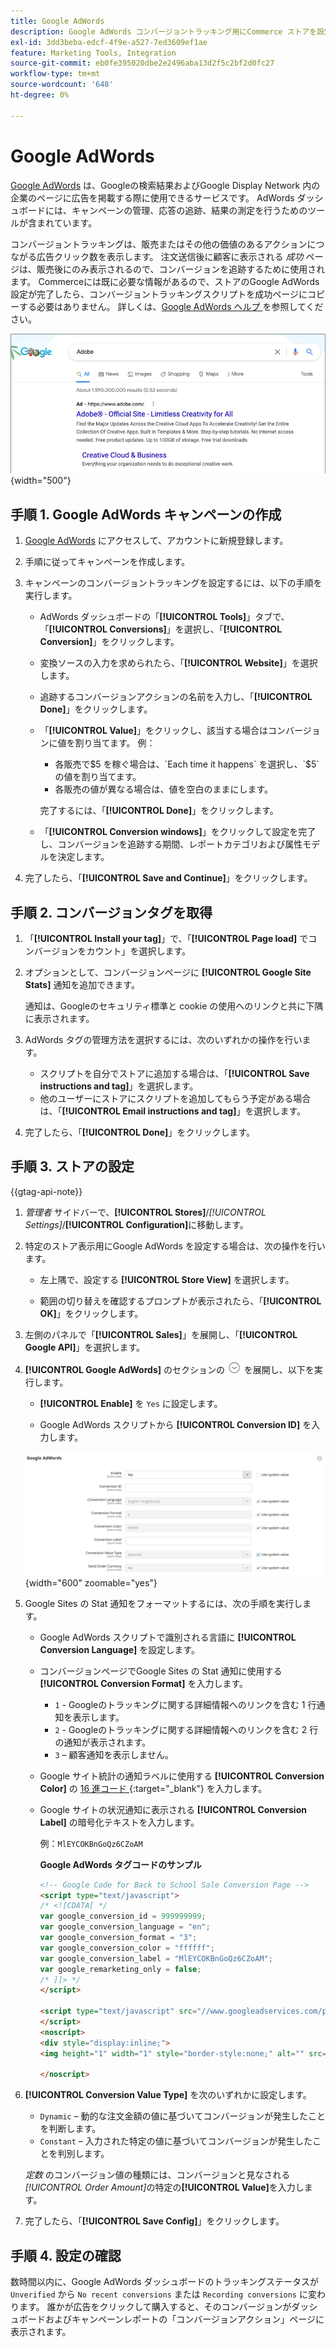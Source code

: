 ```yaml
---
title: Google AdWords
description: Google AdWords コンバージョントラッキング用にCommerce ストアを設定して、セールやその他の価値あるアクションにつながる広告クリック数を測定する方法について説明します。
exl-id: 3dd3beba-edcf-4f9e-a527-7ed3609ef1ae
feature: Marketing Tools, Integration
source-git-commit: eb0fe395020dbe2e2496aba13d2f5c2bf2d0fc27
workflow-type: tm+mt
source-wordcount: '648'
ht-degree: 0%

---
```


# Google AdWords

[Google AdWords][1] は、Googleの検索結果およびGoogle Display Network 内の企業のページに広告を掲載する際に使用できるサービスです。 AdWords ダッシュボードには、キャンペーンの管理、応答の追跡、結果の測定を行うためのツールが含まれています。

コンバージョントラッキングは、販売またはその他の価値のあるアクションにつながる広告クリック数を表示します。 注文送信後に顧客に表示される _成功_ ページは、販売後にのみ表示されるので、コンバージョンを追跡するために使用されます。 Commerceには既に必要な情報があるので、ストアのGoogle AdWords 設定が完了したら、コンバージョントラッキングスクリプトを成功ページにコピーする必要はありません。 詳しくは、[Google AdWords ヘルプ ][2] を参照してください。

![Google検索結果のAdobe広告 ](./assets/google-adwords-adobe-ad.png){width="500"}

## 手順 1. Google AdWords キャンペーンの作成

1. [Google AdWords][3] にアクセスして、アカウントに新規登録します。

1. 手順に従ってキャンペーンを作成します。

1. キャンペーンのコンバージョントラッキングを設定するには、以下の手順を実行します。

   - AdWords ダッシュボードの「**[!UICONTROL Tools]**」タブで、「**[!UICONTROL Conversions]**」を選択し、「**[!UICONTROL Conversion]**」をクリックします。

   - 変換ソースの入力を求められたら、「**[!UICONTROL Website]**」を選択します。

   - 追跡するコンバージョンアクションの名前を入力し、「**[!UICONTROL Done]**」をクリックします。

   - 「**[!UICONTROL Value]**」をクリックし、該当する場合はコンバージョンに値を割り当てます。 例：

      - 各販売で$5 を稼ぐ場合は、`Each time it happens` を選択し、`$5` の値を割り当てます。
      - 各販売の値が異なる場合は、値を空白のままにします。

     完了するには、「**[!UICONTROL Done]**」をクリックします。

   - 「**[!UICONTROL Conversion windows]**」をクリックして設定を完了し、コンバージョンを追跡する期間、レポートカテゴリおよび属性モデルを決定します。

1. 完了したら、「**[!UICONTROL Save and Continue]**」をクリックします。

## 手順 2. コンバージョンタグを取得

1. 「**[!UICONTROL Install your tag]**」で、「**[!UICONTROL Page load]** でコンバージョンをカウント」を選択します。

1. オプションとして、コンバージョンページに **[!UICONTROL Google Site Stats]** 通知を追加できます。

   通知は、Googleのセキュリティ標準と cookie の使用へのリンクと共に下隅に表示されます。

1. AdWords タグの管理方法を選択するには、次のいずれかの操作を行います。

   - スクリプトを自分でストアに追加する場合は、「**[!UICONTROL Save instructions and tag]**」を選択します。
   - 他のユーザーにストアにスクリプトを追加してもらう予定がある場合は、「**[!UICONTROL Email instructions and tag]**」を選択します。

1. 完了したら、「**[!UICONTROL Done]**」をクリックします。

## 手順 3. ストアの設定

{{gtag-api-note}}

1. _管理者_ サイドバーで、**[!UICONTROL Stores]**/_[!UICONTROL Settings]_/**[!UICONTROL Configuration]**&#x200B;に移動します。

1. 特定のストア表示用にGoogle AdWords を設定する場合は、次の操作を行います。

   - 左上隅で、設定する **[!UICONTROL Store View]** を選択します。

   - 範囲の切り替えを確認するプロンプトが表示されたら、「**[!UICONTROL OK]**」をクリックします。

1. 左側のパネルで「**[!UICONTROL Sales]**」を展開し、「**[!UICONTROL Google API]**」を選択します。

1. **[!UICONTROL Google AdWords]** のセクションの ![ 展開セレクター ](../assets/icon-display-expand.png) を展開し、以下を実行します。

   - **[!UICONTROL Enable]** を `Yes` に設定します。

   - Google AdWords スクリプトから **[!UICONTROL Conversion ID]** を入力します。

   ![Sales configuration - Google Ads API](../configuration-reference/sales/assets/google-api-google-adwords.png){width="600" zoomable="yes"}

1. Google Sites の Stat 通知をフォーマットするには、次の手順を実行します。

   - Google AdWords スクリプトで識別される言語に **[!UICONTROL Conversion Language]** を設定します。

   - コンバージョンページでGoogle Sites の Stat 通知に使用する **[!UICONTROL Conversion Format]** を入力します。

      - `1` - Googleのトラッキングに関する詳細情報へのリンクを含む 1 行通知を表示します。
      - `2` - Googleのトラッキングに関する詳細情報へのリンクを含む 2 行の通知が表示されます。
      - `3` – 顧客通知を表示しません。

   - Google サイト統計の通知ラベルに使用する **[!UICONTROL Conversion Color]** の [16 進コード ][4]{:target=&quot;_blank&quot;} を入力します。

   - Google サイトの状況通知に表示される **[!UICONTROL Conversion Label]** の暗号化テキストを入力します。

     例：`MlEYCOKBnGoQz6CZoAM`

     **Google AdWords タグコードのサンプル**

     ```html
     <!-- Google Code for Back to School Sale Conversion Page -->
     <script type="text/javascript">
     /* <![CDATA[ */
     var google_conversion_id = 999999999;
     var google_conversion_language = "en";
     var google_conversion_format = "3";
     var google_conversion_color = "ffffff";
     var google_conversion_label = "MlEYCOKBnGoQz6CZoAM";
     var google_remarketing_only = false;
     /* ]]> */
     </script>
     
     <script type="text/javascript" src="//www.googleadservices.com/pagead/conversion.js">
     </script>
     <noscript>
     <div style="display:inline;">
     <img height="1" width="1" style="border-style:none;" alt="" src="//www.googleadservices.com/pagead/conversion/872829007/?label=MlEYCOKBnGoQz6CZoAM&amp;guid=ON&amp;script=0"/>
     
     </noscript>
     ```

1. **[!UICONTROL Conversion Value Type]** を次のいずれかに設定します。

   - `Dynamic` – 動的な注文金額の値に基づいてコンバージョンが発生したことを判断します。
   - `Constant` – 入力された特定の値に基づいてコンバージョンが発生したことを判別します。

   _定数_ のコンバージョン値の種類には、コンバージョンと見なされる _[!UICONTROL Order Amount]_&#x200B;の特定の&#x200B;**[!UICONTROL Value]**&#x200B;を入力します。

1. 完了したら、「**[!UICONTROL Save Config]**」をクリックします。

## 手順 4. 設定の確認

数時間以内に、Google AdWords ダッシュボードのトラッキングステータスが `Unverified` から `No recent conversions` または `Recording conversions` に変わります。 誰かが広告をクリックして購入すると、そのコンバージョンがダッシュボードおよびキャンペーンレポートの「コンバージョンアクション」ページに表示されます。

[1]: https://www.google.com/adwords/
[2]: https://support.google.com/adwords/answer/6095821
[3]: https://ads.google.com/
[4]: https://www.w3schools.com/colors/colors_picker.asp
